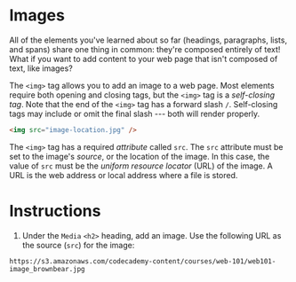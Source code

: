 Images
======

All of the elements you've learned about so far (headings, paragraphs, lists, and spans) share one thing in common: they're composed entirely of text! What if you want to add content to your web page that isn't composed of text, like images?

The `<img>` tag allows you to add an image to a web page. Most elements require both opening and closing tags, but the `<img>` tag is a *self-closing tag*. Note that the end of the `<img>` tag has a forward slash `/`. Self-closing tags may include or omit the final slash --- both will render properly.
````html
<img src="image-location.jpg" />
````


The `<img>` tag has a required *attribute* called `src`. The `src` attribute must be set to the image's *source*, or the location of the image. In this case, the value of `src` must be the *uniform resource locator* (URL) of the image. A URL is the web address or local address where a file is stored.

# Instructions

1. Under the `Media` `<h2>` heading, add an image. Use the following URL as the source (`src`) for the image:

`https://s3.amazonaws.com/codecademy-content/courses/web-101/web101-image_brownbear.jpg`